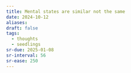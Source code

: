 ```yaml
---
title: Mental states are similar not the same
date: 2024-10-12
aliases: 
draft: false
tags:
  - thoughts
  - seedlings
sr-due: 2025-01-08
sr-interval: 56
sr-ease: 250
---
```


